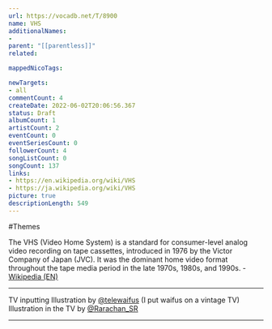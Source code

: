 ```yaml
---
url: https://vocadb.net/T/8900
name: VHS
additionalNames: 
- 
parent: "[[parentless]]"
related:

mappedNicoTags:

newTargets:
- all
commentCount: 4
createDate: 2022-06-02T20:06:56.367
status: Draft
albumCount: 1
artistCount: 2
eventCount: 0
eventSeriesCount: 0
followerCount: 4
songListCount: 0
songCount: 137
links: 
- https://en.wikipedia.org/wiki/VHS
- https://ja.wikipedia.org/wiki/VHS
picture: true
descriptionLength: 549
---
```


#Themes

The VHS (Video Home System) is a standard for consumer-level analog video recording on tape cassettes, introduced in 1976 by the Victor Company of Japan (JVC). It was the dominant home video format throughout the tape media period in the late 1970s, 1980s, and 1990s. - [Wikipedia (EN)](https://en.wikipedia.org/wiki/VHS)

----
TV inputting Illustration by [@telewaifus](https://x.com/telewaifus/status/1766716872697749927) (I put waifus on a vintage TV)
Illustration in the TV by [@Rarachan_SR](https://x.com/Rarachan_SR/status/1753731133341311300)

---

